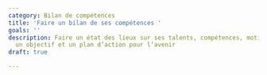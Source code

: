 ```yaml
---
category: Bilan de compétences
title: 'Faire un bilan de ses compétences '
goals: ''
description: Faire un état des lieux sur ses talents, compétences, motivations, définir
  un objectif et un plan d’action pour l’avenir
draft: true

---
```

